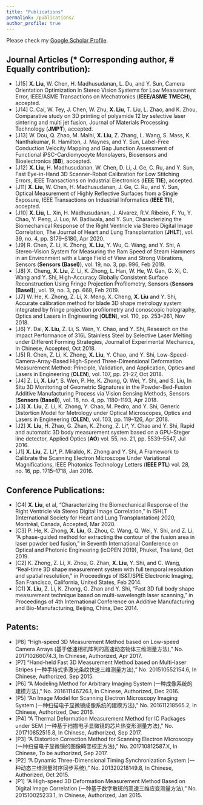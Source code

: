 ```yaml
---
title: "Publications"
permalink: /publications/
author_profile: true
---
```

Please check my [Google Scholar Profile](https://scholar.google.com/citations?user=8AIuzdwAAAAJ&hl=en&authuser=1).
## Journal Articles (* Corresponding author, # Equally contribution):
- [J15] **X. Liu**, W. Chen, H. Madhusudanan, L. Du, and Y. Sun, Camera Orientation Optimization in Stereo Vision Systems for Low Measurement Error, IEEE/ASME Transactions on Mechatronics  (**IEEE/ASME TMECH**), accepted.
- [J14] C. Cai, W. Tey, J. Chen, W. Zhu, **X. Liu**, T. Liu, L. Zhao, and K. Zhou, Comparative study on 3D printing of polyamide 12 by selective laser sintering and multi jet fusion, Journal of Materials Processing Technology  (**JMPT**), accepted.
- [J13] W. Dou, Q. Zhao, M. Malhi, **X. Liu**, Z. Zhang, L. Wang, S. Mass, K. Nanthakumar, R. Hamilton, J. Maynes, and Y. Sun, Label-Free Conduction Velocity Mapping and Gap Junction Assessment of Functional iPSC-Cardiomyocyte Monolayers, Biosensors and Bioelectronics  (**BB**), accepted.
- [J12] **X. Liu**, H. Madhusudanan, W. Chen, D. Li, J. Ge, C. Ru, and Y. Sun, Fast Eye-in-Hand 3D Scanner-Robot Calibration for Low Stitching Errors, IEEE Transactions on Industrial Electronics  (**IEEE TIE**), accepted.
- [J11] **X. Liu**, W. Chen, H. Madhusudanan, J. Ge, C. Ru, and Y. Sun, Optical Measurement of Highly Reflective Surfaces from a Single Exposure, IEEE Transactions on Industrial Informatics  (**IEEE TII**), accepted.
- [J10] **X. Liu**, L. Xin, H. Madhusudanan, J. Alvarez, R.V. Ribeiro, F. Yu, Y. Chao, Y. Peng, J. Luo, M. Badiwala, and Y. Sun, Characterizing the Biomechanical Response of the Right Ventricle via Stereo Digital Image Correlation, The Journal of Heart and Lung Transplantation (**JHLT**), vol. 39, no. 4, pp. S179–S180, Apr 2020.
- [J9] R. Chen, Z. Li, K. Zhong, **X. Liu**, Y. Wu, C. Wang, and Y. Shi, A Stereo-Vision System for Measuring the Ram Speed of Steam Hammers in an Environment with a Large Field of View and Strong Vibrations, Sensors (**Sensors (Basel)**), vol. 19, no. 3, pp. 996, Feb 2019.
- [J8] X. Cheng, **X. Liu**, Z. Li, K. Zhong, L. Han, W. He, W. Gan, G. Xi, C. Wang and Y. Shi, High-Accuracy Globally Consistent Surface Reconstruction Using Fringe Projection Profilometry, Sensors (**Sensors (Basel)**), vol. 19, no. 3, pp. 668, Feb 2019.
- [J7] W. He, K. Zhong, Z. Li, X. Meng, X. Cheng, **X. Liu** and Y. Shi, Accurate calibration method for blade 3D shape metrology system integrated by fringe projection profilometry and conoscopic holography, Optics and Lasers in Engineering (**OLEN**), vol. 110, pp. 253–261, Nov 2018.
- [J6] Y. Dai, **X. Liu**, Z. Li, S. Wen, Y. Chao, and Y. Shi, Research on the Impact Performance of 316L Stainless Steel by Selective Laser Melting under Different Forming Strategies, Journal of Experimental Mechanics, In Chinese, Accepted, Oct 2018.
- [J5] R. Chen, Z. Li, K. Zhong, **X. Liu**, Y. Chao, and Y. Shi, Low-Speed-Camera-Array-Based High-Speed Three-Dimensional Deformation Measurement Method: Principle, Validation, and Application, Optics and Lasers in Engineering (**OLEN**), vol. 107, pp. 21–27, Oct 2018.
- [J4] Z. Li, **X. Liu***, S. Wen, P. He, K. Zhong, Q. Wei, Y. Shi, and S. Liu, In Situ 3D Monitoring of Geometric Signatures in the Powder-Bed-Fusion Additive Manufacturing Process via Vision Sensing Methods, Sensors (**Sensors (Basel)**), vol. 18, no. 4, pp. 1180–1193, Apr 2018.
- [J3] **X. Liu**, Z. Li, K. Zhong, Y. Chao, M. Pedro, and Y. Shi, Generic Distortion Model for Metrology under Optical Microscopes, Optics and Lasers in Engineering (**OLEN**), vol. 103, pp. 119–126, Apr 2018.
- [J2] **X. Liu**, H. Zhao, G. Zhan, K. Zhong, Z. Li*, Y. Chao and Y. Shi, Rapid and automatic 3D body measurement system based on a GPU–Steger line detector, Applied Optics (**AO**) vol. 55, no. 21, pp. 5539–5547, Jul 2016.
- [J1] **X. Liu**, Z. Li*, P. Miraldo, K. Zhong and Y. Shi, A Framework to Calibrate the Scanning Electron Microscope Under Variational Magnifications, IEEE Photonics Technology Letters (**IEEE PTL**) vol. 28, no. 16, pp. 1715–1718, Jan 2016.

## Conference Publications:
- [C4] **X. Liu**, et al, “Characterizing the Biomechanical Response of the Right Ventricle via Stereo Digital Image Correlation,” in ISHLT (International Society for Heart and Lung Transplantation) 2020, Montréal, Canada, Accepted, Mar 2020.
- [C3] P. He, K. Zhong, **X. Liu**, G. Zhou, C. Wang, Q. Wei, Y. Shi, and Z. Li, “A phase-guided method for extracting the contour of the fusion area in laser powder bed fusion,” in Seventh International Conference on Optical and Photonic Engineering (icOPEN 2019), Phuket, Thailand, Oct 2019.
- [C2] K. Zhong, Z. Li, X. Zhou, G. Zhan, **X. Liu**, Y. Shi, and C. Wang, “Real-time 3D shape measurement system with full temporal resolution and spatial resolution,” in Proceedings of IS&T/SPIE Electronic Imaging, San Francisco, California, United States, Feb 2014.
- [C1] **X. Liu**, Z. Li, K. Zhong, G. Zhan and Y. Shi, “Fast 3D full body shape measurement technique based on multi-wavelength laser scanning,” in Proceedings of 4th International Conference on Additive Manufacturing and Bio-Manufacturing, Beijing, China, Dec 2014.

## Patents:
- [P8] “High-speed 3D Measurement Method based on Low-speed Camera Arrays (基于低速相机阵列的高速动态物体三维测量方法),” No. 201710266074.3, In Chinese, Authorized, Apr 2017.
- [P7] “Hand-held Fast 3D Measurement Method based on Multi-laser Stripes (一种手持式多激光条纹快速三维测量方法),” No. 201510552154.6, In Chinese, Authorized, Sep 2015.
- [P6] “A Modeling Method for Arbitrary Imaging System (一种成像系统的建模方法),” No. 201611146726.1, In Chinese, Authorized, Dec 2016.
- [P5] “An Image Model for Scanning Electron Microscopy Imaging System (一种扫描电子显微镜成像系统的建模方法),” No. 201611218565.2, In Chinese, Authorized, Dec 2016.
- [P4] “A Thermal Deformation Measurement Method for IC Packages under SEM (一种基于扫描电子显微镜的芯片热变形测量方法),” No. 201710852515.8, In Chinese, Authorized, Sep 2017.
- [P3] “A Distortion Correction Method for Scanning Electron Microscopy (一种扫描电子显微镜的图像畸变校正方法),” No. 201710812587.X, In Chinese, To be authorized, Sep 2017.
- [P2] “A Dynamic Three-Dimensional Timing Synchronization System (一种动态三维测量时序同步系统),” No. 201320218149.8, In Chinese, Authorized, Oct 2015.
- [P1] “A High-speed 3D Deformation Measurement Method Based on Digital Image Correlation (一种基于数字散斑的高速三维应变测量方法),” No. 201510025233.1, In Chinese, Authorized, Jan 2015. 
